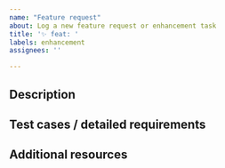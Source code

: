 ```yaml
---
name: "Feature request"
about: Log a new feature request or enhancement task
title: '✨ feat: '
labels: enhancement
assignees: ''

---
```


## Description
<!-- Describe the feature in a clear and concise way. What are we trying to achieve and where will it be used? -->

## Test cases / detailed requirements
<!-- Where appropriate, provide examples to validate that it works as expected (bullet point lists are fine) -->

## Additional resources
<!-- Provide a Figma link where possible; and notes on gotchas to avoid / routes to avoid -->
